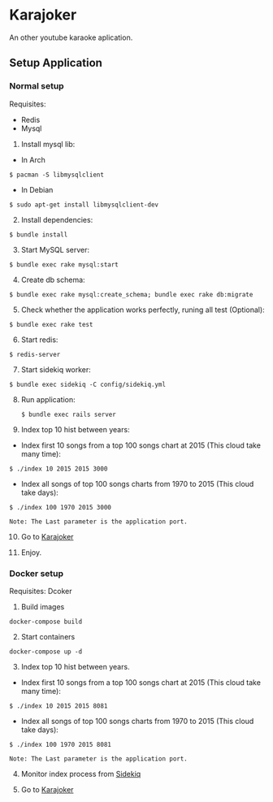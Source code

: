 # Karajoker
An other youtube karaoke aplication.

## Setup Application

### Normal setup

Requisites:
 * Redis
 * Mysql

1. Install mysql lib:
  * In Arch
   ```
   $ pacman -S libmysqlclient
   ```
  * In Debian
   ```
   $ sudo apt-get install libmysqlclient-dev
   ```
2. Install dependencies:
  ```
  $ bundle install
  ```
3. Start MySQL server:
  ```
  $ bundle exec rake mysql:start
  ```
4. Create db schema:
  ```
  $ bundle exec rake mysql:create_schema; bundle exec rake db:migrate
  ```
5. Check whether the application works perfectly, runing all test (Optional):
  ```
  $ bundle exec rake test
  ```
6. Start redis:
  ```
  $ redis-server
  ```
7. Start sidekiq worker:
  ```
  $ bundle exec sidekiq -C config/sidekiq.yml
  ```
8. Run application:
   ```
   $ bundle exec rails server
   ```
9. Index top 10 hist between years:
  * Index first 10 songs from a top 100 songs chart at 2015 (This cloud take many time): 
   ```
   $ ./index 10 2015 2015 3000
   ```
  * Index all songs of top 100 songs charts from 1970 to 2015 (This cloud take days):
   ```
   $ ./index 100 1970 2015 3000
   ```
    Note: The Last parameter is the application port.

10. Go to [Karajoker](http://localhost:3000)

11. Enjoy.

### Docker setup

Requisites: Dcoker

1. Build images
 ```
 docker-compose build
 ```
2. Start containers
 ```
 docker-compose up -d
 ```
3. Index top 10 hist between years.
  * Index first 10 songs from a top 100 songs chart at 2015 (This cloud take many time): 
   ```
   $ ./index 10 2015 2015 8081
   ```
  * Index all songs of top 100 songs charts from 1970 to 2015 (This cloud take days): 
   ```
   $ ./index 100 1970 2015 8081
   ```
    Note: The Last parameter is the application port.

4. Monitor index process from [Sidekiq](http://localhost:8081/sidekiq)

5. Go to [Karajoker](http://localhost:8081)

